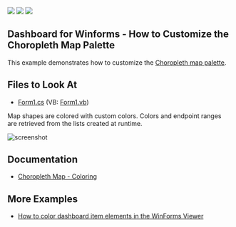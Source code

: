 <!-- default badges list -->
![](https://img.shields.io/endpoint?url=https://codecentral.devexpress.com/api/v1/VersionRange/128581089/18.2.3%2B)
[![](https://img.shields.io/badge/Open_in_DevExpress_Support_Center-FF7200?style=flat-square&logo=DevExpress&logoColor=white)](https://supportcenter.devexpress.com/ticket/details/E5108)
[![](https://img.shields.io/badge/📖_How_to_use_DevExpress_Examples-e9f6fc?style=flat-square)](https://docs.devexpress.com/GeneralInformation/403183)
<!-- default badges end -->

## Dashboard for Winforms - How to Customize the Choropleth Map Palette

This example demonstrates how to customize the [Choropleth map palette](https://docs.devexpress.com/Dashboard/16486).

<!-- default file list -->
## Files to Look At

* [Form1.cs](./CS/Dashboard_ChoroplethMapCustomPalette/Form1.cs) (VB: [Form1.vb](./VB/Dashboard_ChoroplethMapCustomPalette/Form1.vb))
<!-- default file list end -->

Map shapes are colored with custom colors. Colors and endpoint ranges are retrieved from the lists created at runtime.

![screenshot](/images/screenshot.png)

## Documentation

* [Choropleth Map - Coloring](https://docs.devexpress.com/Dashboard/16486)

## More Examples

* [How to color dashboard item elements in the WinForms Viewer](https://github.com/DevExpress-Examples/how-to-color-dashboard-item-elements-in-the-winforms-viewer-t188083)
